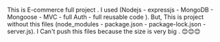 This is E-commerce full project . I used (Nodejs - expressjs - MongoDB - Mongoose - MVC - full Auth - full reusable code ). 
But, This is project without this files (node_modules - package.json - package-lock.json - server.js). I Can't push this files because the size is very big . 
😊😊😊
